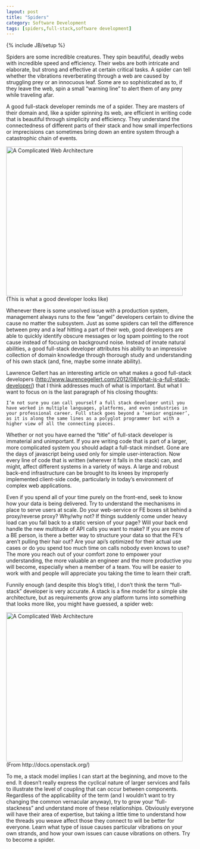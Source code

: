 ```yaml
---
layout: post
title: "Spiders"
category: Software Development
tags: [spiders,full-stack,software development]
---
```

{% include JB/setup %}


Spiders are some incredible creatures.  They spin beautiful, deadly webs with incredible speed and efficiency.  Their webs are both intricate and elaborate, but strong and effective at certain critical tasks.  A spider can tell whether the vibrations reverberating through a web are caused by struggling prey or an innocuous leaf.  Some are so sophisticated as to, if they leave the web, spin a small “warning line” to alert them of any prey while traveling afar.

A good full-stack developer reminds me of a spider.  They are masters of their domain and, like a spider spinning its web, are efficient in writing code that is beautiful through simplicity and efficiency.  They understand the connectedness of different parts of their stack and how small imperfections or imprecisions can sometimes bring down an entire system through a catastrophic chain of events.

<div class="imageBlock"><img src="{{site.url}}/assets/images/spider_web.jpg" alt="A Complicated Web Architecture" width="97%" height="400"> <span class="caption">(This is what a good developer looks like)</span></div>

Whenever there is some unsolved issue with a production system, management always runs to the few “angel” developers certain to divine the cause no matter the subsystem.  Just as some spiders can tell the difference between prey and a leaf hitting a part of their web, good developers are able to quickly identify obscure messages or log spam pointing to the root cause instead of focusing on background noise.  Instead of innate natural abilities, a good full-stack developer attributes his ability to an impressive collection of domain knowledge through thorough study and understanding of his own stack (and, fine, maybe some innate ability).

Lawrence Gellert has an interesting article on what makes a good full-stack developers (http://www.laurencegellert.com/2012/08/what-is-a-full-stack-developer/) that I think addresses much of what is important.  But what I want to focus on is the last paragraph of his closing thoughts:

    I’m not sure you can call yourself a full stack developer until you have worked in multiple languages, platforms, and even industries in your professional career. Full stack goes beyond a ‘senior engineer’, as it is along the same lines as a polyglot programmer but with a higher view of all the connecting pieces.

Whether or not you have earned the “title” of full-stack developer is immaterial and unimportant.  If you are writing code that is part of a larger, more complicated system you should adapt a full-stack mindset.  Gone are the days of javascript being used only for simple user-interaction.  Now every line of code that is written (wherever it falls in the stack) can, and might, affect different systems in a variety of ways.  A large and robust back-end infrastructure can be brought to its knees by improperly implemented client-side code, particularly in today’s environment of complex web applications.

Even if you spend all of your time purely on the front-end, seek to know how your data is being delivered.  Try to understand the mechanisms in place to serve users at scale.  Do your web-service or FE boxes sit behind a proxy/reverse proxy?  Why/why not?  If things suddenly come under heavy load can you fall back to a static version of your page?  Will your back end handle the new multitude of API calls you want to make?  If you are more of a BE person, is there a better way to structure your data so that the FE’s aren’t pulling their hair out?  Are your api’s optimized for their actual use cases or do you spend too much time on calls nobody even knows to use?  The more you reach out of your comfort zone to empower your understanding, the more valuable an engineer and the more productive you will become, especially when a member of a team.  You will be easier to work with and people will appreciate you taking the time to learn their craft.  

Funnily enough (and despite this blog’s title), I don’t think the term “full-stack” developer is very accurate.  A stack is a fine model for a simple site architecture, but as requirements grow any platform turns into something that looks more like, you might have guessed, a spider web:

<div class="imageBlock"><img src="{{site.url}}/assets/images/big-architecture.jpg" alt="A Complicated Web Architecture" width="97%" height="400"> <span class="caption">(From http://docs.openstack.org/)</span></div>


To me, a stack model implies I can start at the beginning, and move to the end.  It doesn’t really express the cyclical nature of larger services and fails to illustrate the level of coupling that can occur between components.  Regardless of the applicability of the term (and I wouldn’t want to try changing the common vernacular anyway), try to grow your “full-stackness” and understand more of these relationships.  Obviously everyone will have their area of expertise, but taking a little time to understand how the threads you weave affect those they connect to will be better for everyone.  Learn what type of issue causes particular vibrations on your own strands, and how your own issues can cause vibrations on others.  Try to become a spider.
